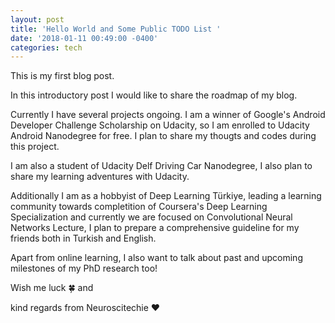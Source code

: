 ```yaml
---
layout: post
title: 'Hello World and Some Public TODO List '
date: '2018-01-11 00:49:00 -0400'
categories: tech
---
```

This is my first blog post.

In this introductory post I would like to share the roadmap of my blog.


Currently I have several projects ongoing. I am a winner of Google's Android Developer Challenge Scholarship on Udacity, so I am enrolled to Udacity Android Nanodegree for free. I plan to share my thougts and codes during this project.


I am also a student of Udacity Delf Driving Car Nanodegree, I also plan to share my learning adventures with Udacity.


Additionally I am as a hobbyist of Deep Learning Türkiye, leading a learning community towards completition of Coursera's Deep Learning Specialization and currently we are focused on Convolutional Neural Networks Lecture, I plan to prepare a comprehensive guideline for my friends both in Turkish and English. 

Apart from online learning, I also want to talk about past and upcoming milestones of my PhD research too!

Wish me luck 🍀 and

kind regards from Neuroscitechie ❤️
